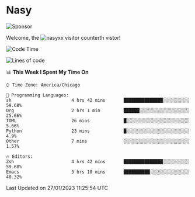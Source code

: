 # Nasy

<!--
<p align="center">
<img height="200" src="https://github-readme-stats.vercel.app/api?username=nasyxx&count_private=true&show_icons=true&theme=dracula&include_all_commits=true"/>
<img height="200" src="https://github-readme-stats.vercel.app/api/top-langs/?username=nasyxx&theme=dracula&hide=html,jupyter+notebook&count_private=true&show_icons=true"/>
</p>

  
----------------
-->

![Sponsor](https://img.shields.io/static/v1.svg?label=Sponsor&message=%E2%9D%A4&logo=GitHub&style=flat&color=pink)
 
Welcome, the ![nasyxx visitor counter](https://count.getloli.com/get/@nasyxx?theme=rule34)th vistor!
 
<!--START_SECTION:waka-->
![Code Time](http://img.shields.io/badge/Code%20Time-3%2C129%20hrs%2021%20mins-blue)

![Lines of code](https://img.shields.io/badge/From%20Hello%20World%20I%27ve%20Written-5%20Million%20lines%20of%20code-blue)

📊 **This Week I Spent My Time On** 

```text
⌚︎ Time Zone: America/Chicago

💬 Programming Languages: 
sh                       4 hrs 42 mins       ███████████████░░░░░░░░░░   59.68% 
Org                      2 hrs 1 min         ██████░░░░░░░░░░░░░░░░░░░   25.66% 
TOML                     26 mins             █░░░░░░░░░░░░░░░░░░░░░░░░   5.66% 
Python                   23 mins             █░░░░░░░░░░░░░░░░░░░░░░░░   4.9% 
Other                    7 mins              ░░░░░░░░░░░░░░░░░░░░░░░░░   1.57%

🔥 Editors: 
Zsh                      4 hrs 42 mins       ███████████████░░░░░░░░░░   59.68% 
Emacs                    3 hrs 10 mins       ██████████░░░░░░░░░░░░░░░   40.32%

```


 Last Updated on 27/01/2023 11:25:54 UTC
<!--END_SECTION:waka-->

<!-- ![visitors](https://visitor-badge.laobi.icu/badge?page_id=nasyxx.nasyxx) -->
